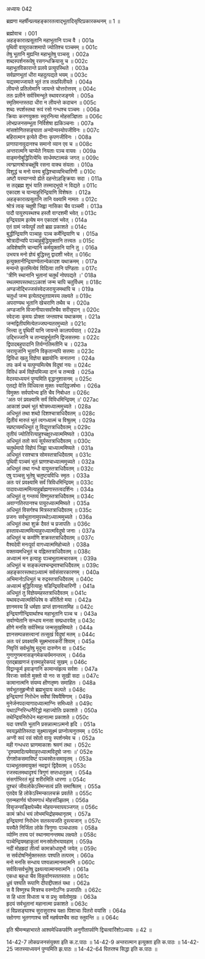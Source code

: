 अध्यायः 042

ब्रह्मणा महर्षीन्प्रत्यहङ्कारतत्वाद्भूतादिसृष्टिप्रकारकथनम् ॥ 1 ॥

ब्रह्मोवाच ।	001  
अहङ्कारात्प्रसूतानि महाभूतानि पञ्च वै ।	001a  
पृथिवी वायुराकाशमापो ज्योतिश्च पञ्चमम् ॥	001c  
तेषु भूतानि मुह्यन्ति महाभूतेषु पञ्चसु ।	002a  
शब्दस्पर्शनरूपेषु रसगन्धक्रियासु च ॥	002c  
महाभूतविकारान्ते प्रलये प्रत्युपस्थिते ।	003a  
सर्वप्राणभूतां धीरा महदुत्पद्यते भयम् ॥	003c  
यद्यस्माज्जायते भूतं तत्र तत्प्रविलीयते ।	004a  
लीयन्ते प्रतिलोमानि जायन्ते चोत्तरोत्तरम् ॥	004c  
ततः प्रलीने सर्वस्मिन्भूते स्थावरजङ्गमे ।	005a  
स्मृतिमन्तस्तदा धीरा न लीयन्ते कदाचन ॥	005c  
शब्दः स्पर्शस्तथा रूपं रसो गन्धश्च पञ्चमः ।	006a  
क्रियाः करणयुक्ताः स्युरनित्या मोहसञ्ज्ञिताः ॥	006c  
लोभप्रजनसम्भूता निर्विशेषा ह्यकिञ्चनाः ।	007a  
मांसशोणितसङ्घाता अन्योन्यस्योपजीविनः ॥	007c  
बहिरात्मान इत्येते दीनाः कृपणजीविनः ।	008a  
प्राणापानावुदानश्च समानो व्यान एव च ॥	008c  
अन्तरात्मनि चाप्येते नियताः पञ्च वायवः ।	009a  
वाङ्मनोबुद्धिरित्येभिः सार्धमष्टात्मकं जगत् ॥	009c  
त्वग्घ्राणश्रोत्रचक्षूंषि रसना वाक्च संयताः ।	010a  
विशुद्धं च मनो यस्य बुद्धिश्चाव्यभिचारिणी ॥	010c  
अष्टौ यस्याग्नयो ह्येते दहन्तेऽहङ्क्रियाः सदा ।	011a  
स तद्ब्रह्म शुभं याति तस्माद्भूयो न विद्यते ॥	011c  
एकादश च यान्याहुरिन्द्रियाणि विशेषतः ।	012a  
अहङ्कारात्प्रसूतानि तानि वक्ष्यामि नामतः ॥	012c  
श्रोत्रं त्वक् चक्षुषी जिह्वा नासिका चैव पञ्चमी ।	013a  
पादौ पायुरुपस्थश्च हस्तौ वाग्दशमी भवेत् ॥	013c  
इन्द्रियग्राम इत्येष मन एकादशं भवेत् ।	014a  
एतं ग्रामं जयेत्पूर्वं ततो ब्रह्म प्रकाशते ॥	014c  
बुद्धीन्द्रियाणि पञ्चाहुः पञ्च कर्मेन्द्रियाणि च ।	015a  
श्रोत्रादीन्यपि पञ्चाहुर्बुद्धियुक्तानि तत्त्वतः ॥	015c  
अविशेषाणि चान्यानि कर्मयुक्तानि यानि तु ।	016a  
उभयत्र मनो ज्ञेयं बुद्धिस्तु द्वादशी भवेत् ॥	016c  
इत्युक्तानीन्द्रियाण्येतान्येकादश यथाक्रमम् ।	017a  
मन्यन्ते कृतमित्येवं विदित्वा तानि पण्डिताः ॥	017c  
\'त्रीणि स्थानानि भूतानां चतुर्थं नोपपद्यते ।\'	018a  
स्थलमापस्तथाऽऽकाशं जन्म चापि चतुर्विधम् ॥	018c  
अण्डजोद्भिज्जसंस्वेदजरायुजमथापि च ।	019a  
चतुर्धा जन्म इत्येतद्भूतग्रामस्य लक्ष्यते ॥	019c  
अपराण्यथ भूतानि खेचराणि तथैव च ।	020a  
अण्डजानि विजानीयात्सर्वांश्चैव सरीसृपान् ॥	020c  
स्वेदजाः कृमयः प्रोक्ता जन्तवश्च यथाक्रमम् ।	021a  
जन्मद्वितीयमित्येतज्जघन्यतरमुच्यते ॥	021c  
भित्त्वा तु पृथिवीं यानि जायन्ते कालपर्ययात् ।	022a  
उद्भिज्जानि च तान्याहुर्भूतानि द्विजसत्तमाः ॥	022c  
द्विपादबहुपादानि तिर्यग्गतिमतीनि च ।	023a  
जरायुजानि भूतानि विकृतान्यपि सत्तमाः ॥	023c  
द्विविधा खलु विज्ञेया ब्रह्मयोनिः सनातना ।	024a  
तपः कर्म च यत्पुण्यमित्येष विदुषां नयः ॥	024c  
विविधं कर्म विज्ञेयमिज्या दानं च तन्मखे ।	025a  
वेदस्याध्ययनं पुण्यमिति वृद्धानुशासनम् ॥	025c  
एतद्यो वेत्ति विधिवत्स मुक्तः स्याद्द्विजर्षभाः ।	026a  
विमुक्तः सर्वपापेभ्य इति चैव निबोधत ॥	026c  
\'अतः परं प्रवक्ष्यामि सर्वं विविधमिन्द्रियम् ॥\'	027ac  
आकाशं प्रथमं भूतं श्रोत्रमध्यात्ममुच्यते ।	028a  
अधिभूतं तथा शब्दो दिशश्चात्राधिदैवतम् ॥	028c  
द्वितीयं मारुतं भूतं त्वगध्यात्मं च विश्रुतम् ।	029a  
स्प्रष्टव्यमधिभूतं तु विद्युत्तत्राधिदैवतम् ॥	029c  
तृतीयं ज्योतिरित्याहुश्चक्षुरध्यात्ममिष्यते ।	030a  
अधिभूतं ततो रूपं सूर्यस्तत्राधिदैवतम् ॥	030c  
चतुर्थमापो विज्ञेयं जिह्वा चाध्यात्ममिष्यते ।	031a  
अधिभूतं रसश्चात्र सोमस्तत्राधिदैवतम् ॥	031c  
पृथिवी पञ्चमं भूतं घ्राणश्चाध्यात्ममुच्यते ।	032a  
अधिभूतं तथा गन्धो वायुस्तत्राधिदैवतम् ॥	032c  
एषु पञ्चसु भूतेषु चतुष्टयविधिः स्मृतः ।	033a  
अतः परं प्रवक्ष्यामि सर्वं त्रिविधमिन्द्रियम् ॥	033c  
पादावध्यात्ममित्याहुर्ब्राह्मणास्तत्वदर्शिनः ।	034a  
अधिभूतं तु गन्तव्यं विष्णुस्तत्राधिदैवतम् ॥	034c  
अवाग्गतिरपानश्च पायुरध्यात्ममिष्यते ।	035a  
अधिभूतं विसर्गश्च मित्रस्तत्राधिदैवतम् ॥	035c  
प्रजनः सर्वभूतानामुपस्थोऽध्यात्ममुच्यते ।	036a  
अधिभूतं तथा शुक्रं दैवतं च प्रजापतिः ॥	036c  
हस्तावध्यात्ममित्याहुरध्यात्मविदुषो जनाः ।	037a  
अधिभूतं च कर्माणि शक्रस्तत्राधिदैवतम् ॥	037c  
वैश्वदेवी मनःपूर्वा वागध्यात्ममिहोच्यते ।	038a  
वक्तव्यमधिभूतं च वह्निस्तत्राधिदैवतम् ॥	038c  
अध्यात्मं मन इत्याहुः पञ्चभूतात्मचारकम् ।	039a  
अधिभूतं च सङ्कल्पश्चन्द्रमाश्चाधिदैवतम् ॥	039c  
अहङ्कारस्तथाऽध्यात्मं सर्वसंसारकारणम् ।	040a  
अभिमानोऽधिभूतं च रुद्रस्तत्राधिदैवतम् ॥	040c  
अध्यात्मं बुद्धिरित्याहुः षडिन्द्रियविचारिणी ।	041a  
अधिभूतं तु विज्ञेयमहस्तत्राधिदैवतम् ॥	041c  
यथावदध्यात्मविधिरेष वः कीर्तितो मया ।	042a  
ज्ञानमस्य हि धर्मज्ञाः प्राप्तं ज्ञानवतामिह ॥	042c  
इन्द्रियाणीन्द्रियार्थाश्च महाभूतानि पञ्च च ।	043a  
सर्वाण्येतानि सन्धाय मनसा सम्प्रधारयेत् ॥	043c  
क्षीणे मनसि सर्वस्मिन्न जन्मसुखमिष्यते ।	044a  
ज्ञानसम्पन्नसत्त्वानां तत्सुखं विदुषां मतम् ॥	044c  
अतः परं प्रवक्ष्यामि सूक्ष्मभावकरीं शिवाम् ।	045a  
निवृत्तिं सर्वभूतेषु मृदुना दारुणेन वा ॥	045c  
गुणागुणमनासङ्गमेकचर्यमनन्तरम् ।	046a  
एतद्ब्राह्मणजं वृत्तमाहुरेकपदं सुखम् ॥	046c  
विद्वान्कूर्म इवाङ्गानि कामान्संहृत्य सर्वशः ।	047a  
विरजाः सर्वतो मुक्तो यो नरः स सुखी सदा ॥	047c  
कामानात्मनि संयम्य क्षीणतृष्णः समाहितः ।	048a  
सर्वभूतसुहृन्मैत्रो ब्रह्मभूयाय कल्पते ॥	048c  
इन्द्रियाणां निरोधेन सर्वेषां विषयैषिणाम् ।	049a  
मुनेर्जनपदत्यागादध्यात्माग्निः समिध्यते ॥	049c  
यथाऽग्निरिन्धनैरिद्धो महाज्योतिः प्रकाशते ।	050a  
तथेन्द्रियनिरोधेन महानात्मा प्रकाशते ॥	050c  
यदा पश्यति भूतानि प्रसन्नात्माऽत्मनो हृदि ।	051a  
स्वयञ्ज्योतिस्तदा सूक्ष्मात्सूक्ष्मं प्राप्नोत्यनुत्तमम् ॥	051c  
अग्नी रूपं रसं स्रोतो वायुः स्पर्शनमेव च ।	052a  
मही गन्धधरा घ्राणमाकाशः श्रवणं तथा ।	052c  
\'दृश्यमादित्यमेवाहुरध्यात्मविदुषो जनाः ॥\'	052e  
रोगशोकसमाविष्टं पञ्चस्रोतःसमावृतम् ।	053a  
पञ्चभूतसमायुक्तं नवद्वारं द्विदैवतम् ॥	053c  
रजस्वलमथादृश्यं त्रिगुणं सप्तधातुकम् ।	054a  
संसर्गाभिरतं मूढं शरीरमिति धारणा ॥	054c  
दुश्चरं जीवलोकेऽस्मिन्सत्वं प्रति समाश्रितम् ।	055a  
एतदेव हि लोकेऽस्मिन्कालचक्रं प्रवर्तते ॥	055c  
एतन्महार्णवं घोरमगाधं मोहसञ्झितम् ।	056a  
विसृजन्सङ्क्षिपेच्चैव मोहयन्स्वापयञ्जगत् ॥	056c  
कामं क्रोधं भयं लोभमभिद्रोहमथानृतम् ।	057a  
इन्द्रियाणां निरोधेन सतस्त्यजति दुस्त्यजान् ॥	057c  
यस्यैते निर्जिता लोके त्रिगुणाः पञ्चधातवः ।	058a  
व्योम्नि तस्य परं स्थानमानन्तमथ लक्ष्यते ॥	058c  
पञ्चेन्द्रियमहाकूलां मनःस्रोतोभयावहाम् ।	059a  
नदीं मोहह्रदां तीर्त्वा कामक्रोधावुभौ जयेत् ॥	059c  
स सर्वदोषनिर्मुक्तस्ततः पश्यति तत्परम् ।	060a  
मनो मनसि सन्धाय पश्यन्नात्मानमात्मनि ॥	060c  
सर्ववित्सर्वभूतेषु द्रक्ष्यत्यात्मानमात्मनि ।	061a  
एकधा बहुधा चैव विकुर्वाणस्ततस्ततः ॥	061c  
ध्रुवं पश्यति रूपाणि दीपाद्दीपशतं यथा ।	062a  
स वै विष्णुश्च मित्रश्च वरुणोऽग्निः प्रजापतिः ॥	062c  
स हि धाता विधाता च स प्रभुः सर्वतोमुखः ।	063a  
हृदयं सर्वभूतानां महानात्मा प्रकाशते ॥	063c  
तं विप्रसङ्घाश्च सुरासुराश्च यक्षाः पिशाचाः पितरो वयांसि ।	064a  
रक्षोगणा भूतगणाश्च सर्वे महर्षयश्चैव सदा स्तुवन्ति ॥ ॥	064c  

इति श्रीमन्महाभारते आश्वमेधिकपर्वणि अनुगीतापर्वणि द्विचत्वारिंशोऽध्यायः ॥ 42 ॥

14-42-7 लोकप्रजनसंयुक्ता इति क.ट.पाठः ॥ 14-42-9 अन्तरात्मान इत्युक्ता इति क.पाठः ॥ 14-42-25 जातस्याध्ययनं पुण्यमिति झ.पाठः ॥ 14-42-64 पितरश्च सिद्धा इति क.पाठः ॥
